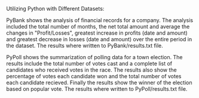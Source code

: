 Utilizing Python with Different Datasets:

PyBank shows the analysis of financial records for a company.  The analysis included the total number of months, the net total amount and average the changes in "Profit/Losses", greatest increase in profits (date and amount) and greatest decrease in losses (date and amount) over the entire period in the dataset.  The results where written to PyBank/results.txt file.

PyPoll shows the summarization of polling data for a town election.  The results include the total number of votes cast and a complete list of candidates who received votes in the race. The results also show the percentage of votes each candidate won and the total number of votes each candidate recieved.  Finally the results show the winner of the election based on popular vote. The results where written to PyPoll/results.txt file.
